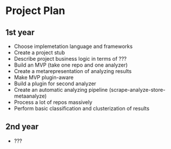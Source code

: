 # Project Plan

## 1st year
* Choose implemetation language and frameworks
* Create a project stub
* Describe project business logic in terms of ???
* Build an MVP (take one repo and one analyzer)
* Create a metarepresentation of analyzing results
* Make MVP plugin-aware
* Build a plugin for second analyzer
* Create an automatic analyzing pipeline (scrape-analyze-store-metaanalyze)
* Process a lot of repos massively
* Perform basic classification and clusterization of results
## 2nd year
* ???
